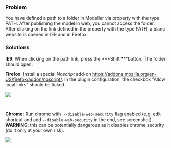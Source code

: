 ### Problem

You have defined a path to a folder in Modeller via property with the
type PATH. After publishing the model in web, you cannot access the
folder. After clicking on the link defined in the property with the type
PATH, a blanc website is opened in IE9 and in Firefox.

### Solutions

**IE9**: When clicking on the path link, press the ***Shift ***button.
The folder should open.

**Firefox**: Install a special *Noscript* add-on
<https://addons.mozilla.org/en-US/firefox/addon/noscript/>. In the
plugin configuration, the checkbox "Allow local links" should be ticked.

![](//images.ctfassets.net/utx1h0gfm1om/4atj6vsDwAw40WO0OgkKki/3541ece2b61b098952eff70177e8c7a0/328922.png)

 

**Chrome:** Run chrome with` --disable-web-security` flag enabled (e.g.
edit shortcut and add `--disable-web-security` in the end, see
screenshot). **WARNING**: this can be potentially dangerous as it
disables chrome security (do it only at your own risk).

![](//images.ctfassets.net/utx1h0gfm1om/BHGiK5WckS4GMEmiS0aGI/2d99e411091f368caeb439c61224b5b2/328908.png)

 

 


